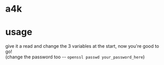 # a4k

# usage
give it a read and change the 3 variables at the start, now you're good to go!  
(change the password too -- `openssl passwd your_password_here`)
